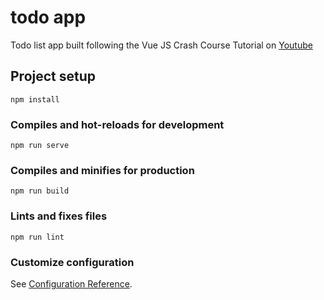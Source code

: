 # todo app

Todo list app built following the Vue JS Crash Course Tutorial on [Youtube](https://www.youtube.com/watch?v=Wy9q22isx3U&ab_channel=TraversyMedia)

## Project setup

```
npm install
```

### Compiles and hot-reloads for development

```
npm run serve
```

### Compiles and minifies for production

```
npm run build
```

### Lints and fixes files

```
npm run lint
```

### Customize configuration

See [Configuration Reference](https://cli.vuejs.org/config/).
